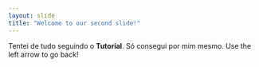 ```yaml
---
layout: slide
title: "Welcome to our second slide!"
---
```

Tentei de tudo seguindo o **Tutorial**. Só consegui por mim mesmo.
Use the left arrow to go back!
